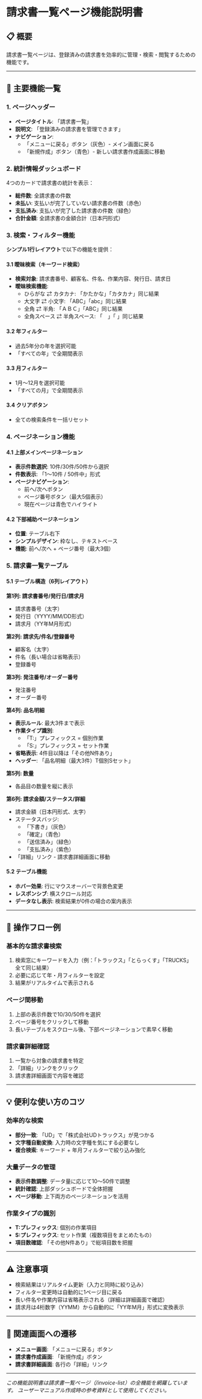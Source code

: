 # 請求書一覧ページ機能説明書

## 📋 概要
請求書一覧ページは、登録済みの請求書を効率的に管理・検索・閲覧するための機能です。

---

## 🎯 主要機能一覧

### 1. ページヘッダー
- **ページタイトル**: 「請求書一覧」
- **説明文**: 「登録済みの請求書を管理できます」
- **ナビゲーション**:
  - 「メニューに戻る」ボタン（灰色）- メイン画面に戻る
  - 「新規作成」ボタン（青色）- 新しい請求書作成画面に移動

### 2. 統計情報ダッシュボード
4つのカードで請求書の統計を表示：
- **総件数**: 全請求書の件数
- **未払い**: 支払いが完了していない請求書の件数（赤色）
- **支払済み**: 支払いが完了した請求書の件数（緑色）
- **合計金額**: 全請求書の金額合計（日本円形式）

### 3. 検索・フィルター機能
**シンプル1行レイアウト**で以下の機能を提供：

#### 3.1 曖昧検索（キーワード検索）
- **検索対象**: 請求書番号、顧客名、件名、作業内容、発行日、請求日
- **曖昧検索機能**:
  - ひらがな ⇄ カタカナ: 「かたかな」「カタカナ」同じ結果
  - 大文字 ⇄ 小文字: 「ABC」「abc」同じ結果  
  - 全角 ⇄ 半角: 「ＡＢＣ」「ABC」同じ結果
  - 全角スペース ⇄ 半角スペース: 「　」「 」同じ結果

#### 3.2 年フィルター
- 過去5年分の年を選択可能
- 「すべての年」で全期間表示

#### 3.3 月フィルター  
- 1月〜12月を選択可能
- 「すべての月」で全期間表示

#### 3.4 クリアボタン
- 全ての検索条件を一括リセット

### 4. ページネーション機能

#### 4.1 上部メインページネーション
- **表示件数選択**: 10件/30件/50件から選択
- **件数表示**: 「1〜10件 / 50件中」形式
- **ページナビゲーション**:
  - 前へ/次へボタン
  - ページ番号ボタン（最大5個表示）
  - 現在ページは青色でハイライト

#### 4.2 下部補助ページネーション
- **位置**: テーブル右下
- **シンプルデザイン**: 枠なし、テキストベース
- **機能**: 前へ/次へ + ページ番号（最大3個）

### 5. 請求書一覧テーブル

#### 5.1 テーブル構造（6列レイアウト）

**第1列: 請求書番号/発行日/請求月**
- 請求書番号（太字）
- 発行日（YYYY/MM/DD形式）
- 請求月（YY年M月形式）

**第2列: 請求先/件名/登録番号**
- 顧客名（太字）
- 件名（長い場合は省略表示）
- 登録番号

**第3列: 発注番号/オーダー番号**
- 発注番号
- オーダー番号

**第4列: 品名明細**
- **表示ルール**: 最大3件まで表示
- **作業タイプ識別**:
  - 「T:」プレフィックス = 個別作業
  - 「S:」プレフィックス = セット作業
- **省略表示**: 4件目以降は「その他N件あり」
- **ヘッダー**: 「品名明細（最大3件）T個別Sセット」

**第5列: 数量**
- 各品目の数量を縦に表示

**第6列: 請求金額/ステータス/詳細**
- 請求金額（日本円形式、太字）
- ステータスバッジ:
  - 「下書き」（灰色）
  - 「確定」（青色）
  - 「送信済み」（緑色）  
  - 「支払済み」（紫色）
- 「詳細」リンク - 請求書詳細画面に移動

#### 5.2 テーブル機能
- **ホバー効果**: 行にマウスオーバーで背景色変更
- **レスポンシブ**: 横スクロール対応
- **データなし表示**: 検索結果が0件の場合の案内表示

---

## 🔄 操作フロー例

### 基本的な請求書検索
1. 検索窓にキーワードを入力（例：「トラックス」「とらっくす」「TRUCKS」全て同じ結果）
2. 必要に応じて年・月フィルターを設定
3. 結果がリアルタイムで表示される

### ページ間移動
1. 上部の表示件数で10/30/50件を選択
2. ページ番号をクリックして移動
3. 長いテーブルをスクロール後、下部ページネーションで素早く移動

### 請求書詳細確認
1. 一覧から対象の請求書を特定
2. 「詳細」リンクをクリック
3. 請求書詳細画面で内容を確認

---

## 💡 便利な使い方のコツ

### 効率的な検索
- **部分一致**: 「UD」で「株式会社UDトラックス」が見つかる
- **文字種自動変換**: 入力時の文字種を気にする必要なし
- **複合検索**: キーワード + 年月フィルターで絞り込み強化

### 大量データの管理
- **表示件数調整**: データ量に応じて10〜50件で調整
- **統計確認**: 上部ダッシュボードで全体把握
- **ページ移動**: 上下両方のページネーションを活用

### 作業タイプの識別
- **T:プレフィックス**: 個別の作業項目
- **S:プレフィックス**: セット作業（複数項目をまとめたもの）
- **項目数確認**: 「その他N件あり」で総項目数を把握

---

## ⚠️ 注意事項

- 検索結果はリアルタイム更新（入力と同時に絞り込み）
- フィルター変更時は自動的に1ページ目に戻る
- 長い件名や作業内容は省略表示される（詳細は詳細画面で確認）
- 請求月は4桁数字（YYMM）から自動的に「YY年M月」形式に変換表示

---

## 🔗 関連画面への遷移

- **メニュー画面**: 「メニューに戻る」ボタン
- **請求書作成画面**: 「新規作成」ボタン  
- **請求書詳細画面**: 各行の「詳細」リンク

---

*この機能説明書は請求書一覧ページ（/invoice-list）の全機能を網羅しています。*
*ユーザーマニュアル作成時の参考資料として使用してください。*